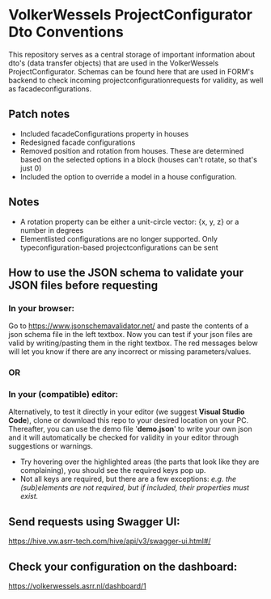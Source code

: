 # VolkerWessels ProjectConfigurator Dto Conventions

This repository serves as a central storage of important information about dto's (data transfer objects) that are used in the VolkerWessels ProjectConfigurator. Schemas can be found here that are used in FORM's backend to check incoming projectconfigurationrequests for validity, as well as facadeconfigurations.

## Patch notes
- Included facadeConfigurations property in houses
- Redesigned facade configurations
- Removed position and rotation from houses. These are determined based on the selected options in a block (houses can't rotate, so that's just 0)
- Included the option to override a model in a house configuration.

## Notes
- A rotation property can be either a unit-circle vector: {x, y, z} or a number in degrees
- Elementlisted configurations are no longer supported. Only typeconfiguration-based projectconfigurations can be sent

## How to use the JSON schema to validate your JSON files before requesting
### In your browser:
Go to https://www.jsonschemavalidator.net/ and paste the contents of a json schema file in the left textbox. Now you can test if your json files are valid by writing/pasting them in the right textbox. The red messages below will let you know if there are any incorrect or missing parameters/values.
### OR
### In your (compatible) editor:
Alternatively, to test it directly in your editor (we suggest <b>Visual Studio Code</b>), clone or download this repo to your desired location on your PC. Thereafter, you can use the demo file '<b>demo.json</b>' to write your own json and it will automatically be checked for validity in your editor through suggestions or warnings.<br/>
- Try hovering over the highlighted areas (the parts that look like they are complaining), you should see the required keys pop up.
- Not all keys are required, but there are a few exceptions: <i>e.g. the (sub)elements are not required, but if included, their properties must exist.</i>

## Send requests using Swagger UI:
https://hive.vw.asrr-tech.com/hive/api/v3/swagger-ui.html#/

## Check your configuration on the dashboard:
https://volkerwessels.asrr.nl/dashboard/1
